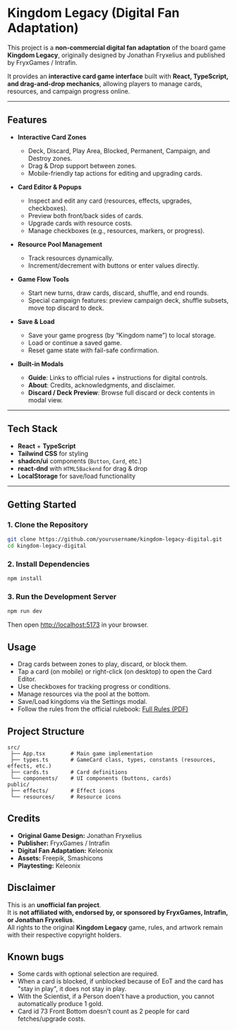# Kingdom Legacy (Digital Fan Adaptation)

This project is a **non-commercial digital fan adaptation** of the board game **Kingdom Legacy**, originally designed by Jonathan Fryxelius and published by FryxGames / Intrafin.  

It provides an **interactive card game interface** built with **React, TypeScript, and drag-and-drop mechanics**, allowing players to manage cards, resources, and campaign progress online.

---

## Features

- **Interactive Card Zones**
  - Deck, Discard, Play Area, Blocked, Permanent, Campaign, and Destroy zones.
  - Drag & Drop support between zones.
  - Mobile-friendly tap actions for editing and upgrading cards.

- **Card Editor & Popups**
  - Inspect and edit any card (resources, effects, upgrades, checkboxes).
  - Preview both front/back sides of cards.
  - Upgrade cards with resource costs.
  - Manage checkboxes (e.g., resources, markers, or progress).

- **Resource Pool Management**
  - Track resources dynamically.
  - Increment/decrement with buttons or enter values directly.

- **Game Flow Tools**
  - Start new turns, draw cards, discard, shuffle, and end rounds.
  - Special campaign features: preview campaign deck, shuffle subsets, move top discard to deck.

- **Save & Load**
  - Save your game progress (by “Kingdom name”) to local storage.
  - Load or continue a saved game.
  - Reset game state with fail-safe confirmation.

- **Built-in Modals**
  - **Guide**: Links to official rules + instructions for digital controls.
  - **About**: Credits, acknowledgments, and disclaimer.
  - **Discard / Deck Preview**: Browse full discard or deck contents in modal view.

---

## Tech Stack

- **React** + **TypeScript**
- **Tailwind CSS** for styling
- **shadcn/ui** components (`Button`, `Card`, etc.)
- **react-dnd** with `HTML5Backend` for drag & drop
- **LocalStorage** for save/load functionality

---

## Getting Started

### 1. Clone the Repository

```bash
git clone https://github.com/yourusername/kingdom-legacy-digital.git
cd kingdom-legacy-digital
```

### 2. Install Dependencies

```bash
npm install
```

### 3. Run the Development Server

```bash
npm run dev
```

Then open [http://localhost:5173](http://localhost:5173) in your browser.

## Usage

- Drag cards between zones to play, discard, or block them.
- Tap a card (on mobile) or right-click (on desktop) to open the Card Editor.
- Use checkboxes for tracking progress or conditions.
- Manage resources via the pool at the bottom.
- Save/Load kingdoms via the Settings modal.
- Follow the rules from the official rulebook: [Full Rules (PDF)](https://fryxgames.se/wp-content/uploads/2023/12/FK-Rules-Small.pdf)

## Project Structure

    src/
     ├── App.tsx        # Main game implementation
     ├── types.ts       # GameCard class, types, constants (resources, effects, etc.)
     ├── cards.ts       # Card definitions
     └── components/    # UI components (buttons, cards)
    public/
     ├── effects/       # Effect icons
     └── resources/     # Resource icons

## Credits

- **Original Game Design:** Jonathan Fryxelius  
- **Publisher:** FryxGames / Intrafin  
- **Digital Fan Adaptation:** Keleonix  
- **Assets:** Freepik, Smashicons  
- **Playtesting:** Keleonix  

## Disclaimer

This is an **unofficial fan project**.  
It is **not affiliated with, endorsed by, or sponsored by FryxGames, Intrafin, or Jonathan Fryxelius**.  
All rights to the original **Kingdom Legacy** game, rules, and artwork remain with their respective copyright holders.

## Known bugs

- Some cards with optional selection are required.
- When a card is blocked, if unblocked because of EoT and the card has "stay in play", it does not stay in play.
- With the Scientist, if a Person doen't have a production, you cannot automatically produce 1 gold.
- Card id 73 Front Bottom doesn't count as 2 people for card fetches/upgrade costs.
